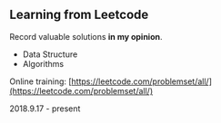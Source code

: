 ## Learning from Leetcode
Record valuable solutions **in my opinion**.
- Data Structure
- Algorithms

Online training: [https://leetcode.com/problemset/all/](https://leetcode.com/problemset/all/)

2018.9.17 - present
